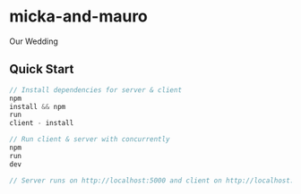 # micka-and-mauro

Our Wedding

## Quick Start

```javascript
// Install dependencies for server & client
npm
install && npm
run
client - install

// Run client & server with concurrently
npm
run
dev

// Server runs on http://localhost:5000 and client on http://localhost:3000
```
